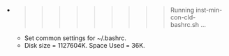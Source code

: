 * >>>>>>>>> Running inst-min-con-cld-bashrc.sh ...
  * Set common settings for ~/.bashrc.
  * Disk size = 1127604K. Space Used = 36K.
